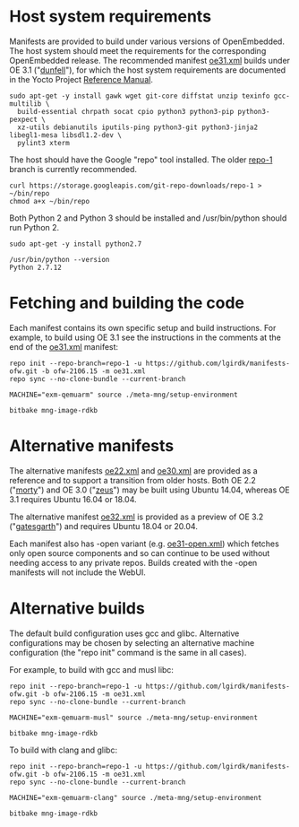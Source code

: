# Host system requirements

Manifests are provided to build under various versions of OpenEmbedded. The host system should meet the requirements for the corresponding OpenEmbedded release. The recommended manifest [oe31.xml](https://github.com/lgirdk/manifests-ofw/blob/ofw-2106.15/oe31.xml) builds under OE 3.1 ("[dunfell](https://wiki.yoctoproject.org/wiki/Releases)"), for which the host system requirements are documented in the Yocto Project [Reference Manual](https://www.yoctoproject.org/docs/3.1.4/ref-manual/ref-manual.html#ref-manual-system-requirements).

```shell
sudo apt-get -y install gawk wget git-core diffstat unzip texinfo gcc-multilib \
  build-essential chrpath socat cpio python3 python3-pip python3-pexpect \
  xz-utils debianutils iputils-ping python3-git python3-jinja2 libegl1-mesa libsdl1.2-dev \
  pylint3 xterm
```

The host should have the Google "repo" tool installed. The older [repo-1](https://source.android.com/setup/develop#old-repo-python2) branch is currently recommended.

```shell
curl https://storage.googleapis.com/git-repo-downloads/repo-1 > ~/bin/repo
chmod a+x ~/bin/repo
```

Both Python 2 and Python 3 should be installed and /usr/bin/python should run Python 2.

```shell
sudo apt-get -y install python2.7

/usr/bin/python --version
Python 2.7.12
```

# Fetching and building the code

Each manifest contains its own specific setup and build instructions. For example, to build using OE 3.1 see the instructions in the comments at the end of the [oe31.xml](https://github.com/lgirdk/manifests-ofw/blob/ofw-2106.15/oe31.xml) manifest:

```shell
repo init --repo-branch=repo-1 -u https://github.com/lgirdk/manifests-ofw.git -b ofw-2106.15 -m oe31.xml
repo sync --no-clone-bundle --current-branch

MACHINE="exm-qemuarm" source ./meta-mng/setup-environment

bitbake mng-image-rdkb
```

# Alternative manifests

The alternative manifests [oe22.xml](https://github.com/lgirdk/manifests-ofw/blob/ofw-2106.15/oe22.xml) and [oe30.xml](https://github.com/lgirdk/manifests-ofw/blob/ofw-2106.15/oe30.xml) are provided as a reference and to support a transition from older hosts. Both OE 2.2 ("[morty](https://wiki.yoctoproject.org/wiki/Releases)") and OE 3.0 ("[zeus](https://wiki.yoctoproject.org/wiki/Releases)") may be built using Ubuntu 14.04, whereas OE 3.1 requires Ubuntu 16.04 or 18.04.

The alternative manifest [oe32.xml](https://github.com/lgirdk/manifests-ofw/blob/ofw-2106.15/oe32.xml) is provided as a preview of OE 3.2 ("[gatesgarth](https://wiki.yoctoproject.org/wiki/Releases)") and requires Ubuntu 18.04 or 20.04.

Each manifest also has -open variant (e.g. [oe31-open.xml](https://github.com/lgirdk/manifests-ofw/blob/ofw-2106.15/oe31-open.xml)) which fetches only open source components and so can continue to be used without needing access to any private repos. Builds created with the -open manifests will not include the WebUI.

# Alternative builds

The default build configuration uses gcc and glibc. Alternative configurations may be chosen by selecting an alternative machine configuration (the "repo init" command is the same in all cases).

For example, to build with gcc and musl libc:

```shell
repo init --repo-branch=repo-1 -u https://github.com/lgirdk/manifests-ofw.git -b ofw-2106.15 -m oe31.xml
repo sync --no-clone-bundle --current-branch

MACHINE="exm-qemuarm-musl" source ./meta-mng/setup-environment

bitbake mng-image-rdkb
```

To build with clang and glibc:

```shell
repo init --repo-branch=repo-1 -u https://github.com/lgirdk/manifests-ofw.git -b ofw-2106.15 -m oe31.xml
repo sync --no-clone-bundle --current-branch

MACHINE="exm-qemuarm-clang" source ./meta-mng/setup-environment

bitbake mng-image-rdkb
```
